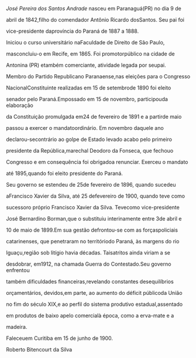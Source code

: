 

*José Pereira dos Santos Andrade* nasceu em Paranaguá(PR) no dia 9 de

abril de 1842,filho do comendador Antônio Ricardo dosSantos. Seu pai foi

vice-presidente daprovíncia do Paraná de 1887 a 1888.



Iniciou o curso universitário naFaculdade de Direito de São Paulo,

masconcluiu-o em Recife, em 1865. Foi promotorpúblico na cidade de

Antonina (PR) etambém comerciante, atividade legada por seupai.



Membro do Partido Republicano Paranaense,nas eleições para o Congresso

NacionalConstituinte realizadas em 15 de setembrode 1890 foi eleito

senador pelo Paraná.Empossado em 15 de novembro, participouda elaboração

da Constituição promulgada em24 de fevereiro de 1891 e a partirde maio

passou a exercer o mandatoordinário. Em novembro daquele ano

declarou-secontrário ao golpe de Estado levado acabo pelo primeiro

presidente da República,marechal Deodoro da Fonseca, que fechouo

Congresso e em consequência foi obrigadoa renunciar. Exerceu o mandato

até 1895,quando foi eleito presidente do Paraná.



Seu governo se estendeu de 25de fevereiro de 1896, quando sucedeu

aFrancisco Xavier da Silva, até 25 defevereiro de 1900, quando teve como

sucessoro próprio Francisco Xavier da Silva. Tevecomo vice-presidente

José Bernardino Borman,que o substituiu interinamente entre 3de abril e

10 de maio de 1899.Em sua gestão defrontou-se com as forçaspoliciais

catarinenses, que penetraram no territóriodo Paraná, às margens do rio

Iguaçu,região sob litígio havia décadas. Taisatritos ainda viriam a se

desdobrar, em1912, na chamada Guerra do Contestado.Seu governo enfrentou

também dificuldades financeiras,revelando constantes desequilíbrios

orçamentários, devidos,em parte, ao aumento do déficit públicoda União

no fim do século XIX,e ao perfil do sistema produtivo estadual,assentado

em produtos de baixo apelo comercialà época, como a erva-mate e a

madeira.



Faleceuem Curitiba em 15 de junho de 1900.



Roberto Bitencourt da Silva



